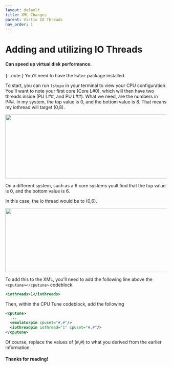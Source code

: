 ```yaml
---
layout: default
title: XML Changes
parent: Virtio IO Threads
nav_order: 1
---
```


# Adding and utilizing IO Threads
#### Can speed up virtual disk performance.

{: .note }
You'll need to have the ``hwloc`` package installed.

To start, you can run ``lstopo`` in your terminal to view your CPU configuration. You'll want to note your first core (Core L#0), which will then have two threads inside (PU L##, and PU L##). What we need, are the numbers in P##. In my system, the top value is 0, and the bottom value is 8. That means my iothread will target (0,8).

<p align="center">
  <img width="650" height="200" src="../../../assets/8Corelstopo.png">
</p>

On a different system, such as a 6 core systems youll find that the top value is 0, and the bottom value is 6.

In this case, the io thread would be to (0,6).

<p align="center">
  <img width="650" height="200" src="../../../assets/6Corelstopo.png">
</p>

To add this to the XML, you'll need to add the following line above the ``<cputune></cputune>`` codeblock.

```xml
<iothreads>1</iothreads>
```

Then, within the CPU Tune codeblock, add the following

```xml
<cputune>
  ...
  <emulatorpin cpuset="#,#"/>
  <iothreadpin iothread="1" cpuset="#,#"/>
</cputune>
```

Of course, replace the values of (#,#) to what you derived from the earlier information.

#### Thanks for reading!
